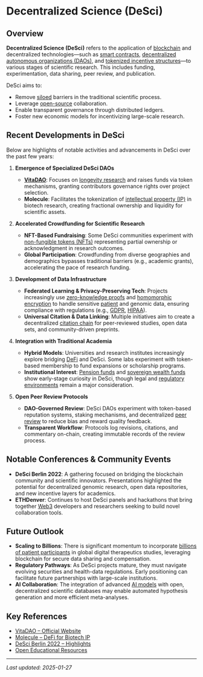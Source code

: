 # Decentralized Science (DeSci)

## Overview

**Decentralized Science (DeSci)** refers to the application of [blockchain](/literary_products/joes_notes/CRYPTOCURRENCIES.md) and decentralized technologies—such as [smart contracts](/literary_products/joes_notes/SMART_CONTRACTS.md), [decentralized autonomous organizations (DAOs)](/literary_products/joes_notes/DAOS.md), and [tokenized incentive structures](/literary_products/joes_notes/TOKENS.md)—to various stages of scientific research. This includes funding, experimentation, data sharing, peer review, and publication.

DeSci aims to:
- Remove [siloed](/literary_products/joes_notes/SILOS.md) barriers in the traditional scientific process.
- Leverage [open-source](/literary_products/joes_notes/OPEN_SOURCE_COORDINATION.md) collaboration.
- Enable transparent governance through distributed ledgers.
- Foster new economic models for incentivizing large-scale research.

## Recent Developments in DeSci

Below are highlights of notable activities and advancements in DeSci over the past few years:

1. **Emergence of Specialized DeSci DAOs**  
   - **[VitaDAO](https://www.vitadao.com/)**: Focuses on [longevity research](/literary_products/joes_notes/LONGEVITY_RESEARCH.md) and raises funds via token mechanisms, granting contributors governance rights over project selection.  
   - **Molecule**: Facilitates the tokenization of [intellectual property (IP)](/literary_products/joes_notes/INTELLECTUAL_PROPERTY.md) in biotech research, creating fractional ownership and liquidity for scientific assets.

2. **Accelerated Crowdfunding for Scientific Research**  
   - **NFT-Based Fundraising**: Some DeSci communities experiment with [non-fungible tokens (NFTs)](/literary_products/joes_notes/NFTS.md) representing partial ownership or acknowledgment in research outcomes.  
   - **Global Participation**: Crowdfunding from diverse geographies and demographics bypasses traditional barriers (e.g., academic grants), accelerating the pace of research funding.

3. **Development of Data Infrastructure**  
   - **Federated Learning & Privacy-Preserving Tech**: Projects increasingly use [zero-knowledge proofs](/literary_products/joes_notes/ZERO_KNOWLEDGE_PROOFS.md) and [homomorphic encryption](/literary_products/joes_notes/HOMOMORPHIC_ENCRYPTION.md) to handle sensitive [patient](/literary_products/joes_notes/PATIENT_DATA.md) and genomic data, ensuring compliance with regulations (e.g., [GDPR](/literary_products/joes_notes/GDPR.md), [HIPAA](https://en.wikipedia.org/wiki/Health_Insurance_Portability_and_Accountability_Act)).
   - **Universal Citation & Data Linking**: Multiple initiatives aim to create a decentralized [citation chain](/literary_products/joes_notes/CITATION_CHAIN.md) for peer-reviewed studies, open data sets, and community-driven preprints.

4. **Integration with Traditional Academia**  
   - **Hybrid Models**: Universities and research institutes increasingly explore bridging [DeFi](/literary_products/joes_notes/DEFI.md) and DeSci. Some labs experiment with token-based membership to fund expansions or scholarship programs.  
   - **Institutional Interest**: [Pension funds](/literary_products/joes_notes/PENSION_FUNDS.md) and [sovereign wealth funds](/literary_products/joes_notes/SOVEREIGN_WEALTH_FUNDS.md) show early-stage curiosity in DeSci, though legal and [regulatory environments](/literary_products/joes_notes/REGULATORY_ENVIRONMENTS.md) remain a major consideration.

5. **Open Peer Review Protocols**  
   - **DAO-Governed Review**: DeSci DAOs experiment with token-based reputation systems, staking mechanisms, and decentralized [peer review](/literary_products/joes_notes/PEER_REVIEW_PROTOCOLS.md) to reduce bias and reward quality feedback.  
   - **Transparent Workflow**: Protocols log revisions, citations, and commentary on-chain, creating immutable records of the review process.

## Notable Conferences & Community Events

- **DeSci Berlin 2022**: A gathering focused on bridging the blockchain community and scientific innovators. Presentations highlighted the potential for decentralized genomic research, open data repositories, and new incentive layers for academics.
- **ETHDenver**: Continues to host DeSci panels and hackathons that bring together [Web3](/literary_products/joes_notes/WEB3.md) developers and researchers seeking to build novel collaboration tools.

## Future Outlook

- **Scaling to Billions**: There is significant momentum to incorporate [billions of patient participants](/literary_products/joes_notes/BILLIONS_PARTICIPANTS.md) in global digital therapeutics studies, leveraging blockchain for secure data sharing and compensation.
- **Regulatory Pathways**: As DeSci projects mature, they must navigate evolving securities and health-data regulations. Early positioning can facilitate future partnerships with large-scale institutions.
- **AI Collaboration**: The integration of advanced [AI models](/literary_products/joes_notes/AI_MODELS.md) with open, decentralized scientific databases may enable automated hypothesis generation and more efficient meta-analyses.

## Key References

- [VitaDAO – Official Website](https://www.vitadao.com/)
- [Molecule – DeFi for Biotech IP](https://www.molecule.to/)
- [DeSci Berlin 2022 – Highlights](https://desci.berlin/)
- [Open Educational Resources](https://en.wikipedia.org/wiki/Open_educational_resources)

---

_Last updated: 2025-01-27_

